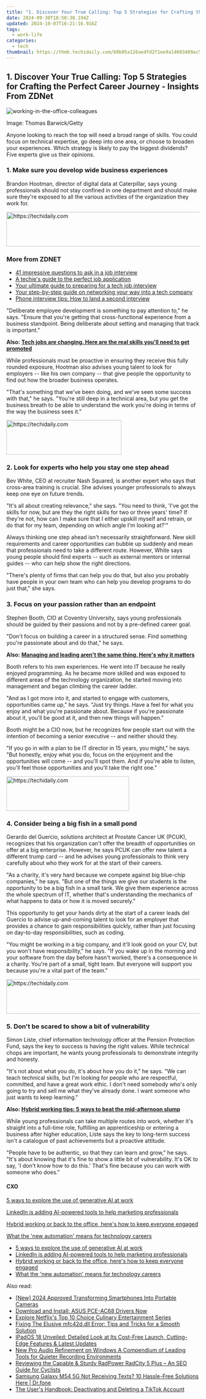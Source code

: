 ```yaml
---
title: "1. Discover Your True Calling: Top 5 Strategies for Crafting the Perfect Career Journey - Insights From ZDNet"
date: 2024-09-30T18:58:38.194Z
updated: 2024-10-07T16:21:16.916Z
tags:
  - work-life
categories:
  - tech
thumbnail: https://thmb.techidaily.com/b9b05a126aedfd2f1ee9a14603409ac5ab4c281ddb514708f183215c5384ae47.jpg
---
```


## 1. Discover Your True Calling: Top 5 Strategies for Crafting the Perfect Career Journey - Insights From ZDNet

![working-in-the-office-colleagues](https://www.zdnet.com/a/img/resize/72685a35f58002d515c3bba2f3f666f84efa8e3f/2022/10/28/0e25f307-79da-4a5e-b6dc-037a0518d657/working-in-the-office-colleagues.jpg?auto=webp&width=1280)

Image: Thomas Barwick/Getty

Anyone looking to reach the top will need a broad range of skills. You could focus on technical expertise, go deep into one area, or choose to broaden your experiences. Which strategy is likely to pay the biggest dividends? Five experts give us their opinions.

### **1\. Make sure you develop wide business experiences**

Brandon Hootman, director of digital data at Caterpillar, says young professionals should not stay confined in one department and should make sure they're exposed to all the various activities of the organization they work for.

<!-- affiliate ads begin -->
<a href="https://aligracehair.sjv.io/c/5597632/2027181/19272" target="_top" id="2027181">
  <img src="//a.impactradius-go.com/display-ad/19272-2027181" border="0" alt="https://techidaily.com" width="728" height="90"/>
</a>
<img height="0" width="0" src="https://aligracehair.sjv.io/i/5597632/2027181/19272" style="position:absolute;visibility:hidden;" border="0" />
<!-- affiliate ads end -->

### More from **ZDNET**

* [41 impressive questions to ask in a job interview](https://www.zdnet.com/article/questions-to-ask-in-an-interview/)
* [A techie's guide to the perfect job application](https://www.zdnet.com/article/tech-job-application-guide/)
* [Your ultimate guide to preparing for a tech job interview](https://www.zdnet.com/article/tech-job-interview-tips/)
* [Your step-by-step guide on networking your way into a tech company](https://www.zdnet.com/article/tech-company-networking-tips/)
* [Phone interview tips: How to land a second interview](https://www.zdnet.com/article/interview-tips-recent-grads/)

"Deliberate employee development is something to pay attention to," he says. "Ensure that you're getting that cross-functional experience from a business standpoint. Being deliberate about setting and managing that track is important."

**Also:** [**Tech jobs are changing. Here are the real skills you'll need to get promoted**](https://www.zdnet.com/article/tech-jobs-are-changing-here-are-the-real-skills-youll-need-to-get-promoted/)

While professionals must be proactive in ensuring they receive this fully rounded exposure, Hootman also advises young talent to look for employers -- like his own company -- that give people the opportunity to find out how the broader business operates.

"That's something that we've been doing, and we've seen some success with that," he says. "You're still deep in a technical area, but you get the business breath to be able to understand the work you're doing in terms of the way the business sees it."

<!-- affiliate ads begin -->
<a href="https://aligracehair.sjv.io/c/5597632/1997675/19272" target="_top" id="1997675">
  <img src="//a.impactradius-go.com/display-ad/19272-1997675" border="0" alt="https://techidaily.com" width="300" height="90"/>
</a>
<img height="0" width="0" src="https://aligracehair.sjv.io/i/5597632/1997675/19272" style="position:absolute;visibility:hidden;" border="0" />
<!-- affiliate ads end -->

### **2\. Look for experts who help you stay one step ahead**

Bev White, CEO at recruiter Nash Squared, is another expert who says that cross-area training is crucial. She advises younger professionals to always keep one eye on future trends. 

"It's all about creating relevance," she says. "You need to think, 'I've got the skills for now, but are they the right skills for two or three years' time? If they're not, how can I make sure that I either upskill myself and retrain, or do that for my team, depending on which angle I'm looking at?'" 

Always thinking one step ahead isn't necessarily straightforward. New skill requirements and career opportunities can bubble up suddenly and mean that professionals need to take a different route. However, White says young people should find experts -- such as external mentors or internal guides -- who can help show the right directions.

"There's plenty of firms that can help you do that, but also you probably have people in your own team who can help you develop programs to do just that," she says.

### **3\. Focus on your passion rather than an endpoint**

Stephen Booth, CIO at Coventry University, says young professionals should be guided by their passions and not by a pre-defined career goal.

"Don't focus on building a career in a structured sense. Find something you're passionate about and do that," he says. 

**Also:** [**Managing and leading aren't the same thing. Here's why it matters**](https://www.zdnet.com/home-and-office/work-life/managers-and-leaders-arent-the-same-thing-heres-why-that-matters/)

Booth refers to his own experiences. He went into IT because he really enjoyed programming. As he became more skilled and was exposed to different areas of the technology organization, he started moving into management and began climbing the career ladder.

"And as I got more into it, and started to engage with customers, opportunities came up," he says. "Just try things. Have a feel for what you enjoy and what you're passionate about. Because if you're passionate about it, you'll be good at it, and then new things will happen." 

Booth might be a CIO now, but he recognizes few people start out with the intention of becoming a senior executive -- and neither should they.

"If you go in with a plan to be IT director in 15 years, you might," he says. "But honestly, enjoy what you do, focus on the enjoyment and the opportunities will come -- and you'll spot them. And if you're able to listen, you'll feel those opportunities and you'll take the right one."

<!-- affiliate ads begin -->
<a href="https://25home.pxf.io/c/5597632/2148647/16836" target="_top" id="2148647">
  <img src="//a.impactradius-go.com/display-ad/16836-2148647" border="0" alt="https://techidaily.com" width="320" height="90"/>
</a>
<img height="0" width="0" src="https://25home.pxf.io/i/5597632/2148647/16836" style="position:absolute;visibility:hidden;" border="0" />
<!-- affiliate ads end -->

### **4\. Consider being a big fish in a small pond**

Gerardo del Guercio, solutions architect at Prostate Cancer UK (PCUK), recognizes that his organization can't offer the breadth of opportunities on offer at a big enterprise. However, he says PCUK can offer new talent a different trump card -- and he advises young professionals to think very carefully about who they work for at the start of their careers.

"As a charity, it's very hard because we compete against big blue-chip companies," he says. "But one of the things we give our students is the opportunity to be a big fish in a small tank. We give them experience across the whole spectrum of IT, whether that's understanding the mechanics of what happens to data or how it is moved securely." 

This opportunity to get your hands dirty at the start of a career leads del Guercio to advise up-and-coming talent to look for an employer that provides a chance to gain responsibilities quickly, rather than just focusing on day-to-day responsibilities, such as coding.

"You might be working in a big company, and it'll look good on your CV, but you won't have responsibility," he says. "If you wake up in the morning and your software from the day before hasn't worked, there's a consequence in a charity. You're part of a small, tight team. But everyone will support you because you're a vital part of the team."

<!-- affiliate ads begin -->
<a href="https://arkmc.pxf.io/c/5597632/352555/5172" target="_top" id="352555">
  <img src="//a.impactradius-go.com/display-ad/5172-352555" border="0" alt="https://techidaily.com" width="720" height="90"/>
</a>
<img height="0" width="0" src="https://arkmc.pxf.io/i/5597632/352555/5172" style="position:absolute;visibility:hidden;" border="0" />
<!-- affiliate ads end -->

### **5\. Don't be scared to show a bit of vulnerability**

Simon Liste, chief information technology officer at the Pension Protection Fund, says the key to success is having the right values. While technical chops are important, he wants young professionals to demonstrate integrity and honesty.   
  
"It's not about what you do, it's about how you do it," he says. "We can teach technical skills, but I'm looking for people who are respectful, committed, and have a great work ethic. I don't need somebody who's only going to try and sell me what they've already done. I want someone who just wants to keep learning."

**Also:** [**Hybrid working tips: 5 ways to beat the mid-afternoon slump**](https://www.zdnet.com/home-and-office/work-life/hybrid-working-tips-5-ways-to-beat-the-mid-afternoon-slump/#)  
  
While young professionals can take multiple routes into work, whether it's straight into a full-time role, fulfilling an apprenticeship or entering a business after higher education, Liste says the key to long-term success isn't a catalogue of past achievements but a proactive attitude.   
  
"People have to be authentic, so that they can learn and grow," he says. "It's about knowing that it's fine to show a little bit of vulnerability. It's OK to say, 'I don't know how to do this.' That's fine because you can work with someone who does."

#### CXO

[5 ways to explore the use of generative AI at work](https://www.zdnet.com/article/6-ways-business-leaders-are-exploring-generative-ai-at-work/ "5 ways to explore the use of generative AI at work")

[LinkedIn is adding AI-powered tools to help marketing professionals](https://www.zdnet.com/article/linkedin-is-adding-ai-powered-tools-to-help-marketing-professionals/ "LinkedIn is adding AI-powered tools to help marketing professionals")

[Hybrid working or back to the office, here's how to keep everyone engaged](https://www.zdnet.com/article/hybrid-working-or-back-to-the-office-heres-how-to-keep-everyone-engaged/ "Hybrid working or back to the office, here's how to keep everyone engaged")

[What the 'new automation' means for technology careers](https://www.zdnet.com/article/what-the-new-automation-means-for-technology-careers/ "What the 'new automation' means for technology careers")

* [5 ways to explore the use of generative AI at work](https://www.zdnet.com/article/6-ways-business-leaders-are-exploring-generative-ai-at-work/ "5 ways to explore the use of generative AI at work")
* [LinkedIn is adding AI-powered tools to help marketing professionals](https://www.zdnet.com/article/linkedin-is-adding-ai-powered-tools-to-help-marketing-professionals/ "LinkedIn is adding AI-powered tools to help marketing professionals")
* [Hybrid working or back to the office, here's how to keep everyone engaged](https://www.zdnet.com/article/hybrid-working-or-back-to-the-office-heres-how-to-keep-everyone-engaged/ "Hybrid working or back to the office, here's how to keep everyone engaged")
* [What the 'new automation' means for technology careers](https://www.zdnet.com/article/what-the-new-automation-means-for-technology-careers/ "What the 'new automation' means for technology careers")

<ins class="adsbygoogle"
     style="display:block"
     data-ad-format="autorelaxed"
     data-ad-client="ca-pub-7571918770474297"
     data-ad-slot="1223367746"></ins>

<ins class="adsbygoogle"
     style="display:block"
     data-ad-client="ca-pub-7571918770474297"
     data-ad-slot="8358498916"
     data-ad-format="auto"
     data-full-width-responsive="true"></ins>

<span class="atpl-alsoreadstyle">Also read:</span>
<div><ul>
<li><a href="https://desktop-recording.techidaily.com/new-2024-approved-transforming-smartphones-into-portable-cameras/"><u>[New] 2024 Approved Transforming Smartphones Into Portable Cameras</u></a></li>
<li><a href="https://hardware-updates.techidaily.com/download-and-install-asus-pce-ac68-drivers-now/"><u>Download and Install: ASUS PCE-AC68 Drivers Now</u></a></li>
<li><a href="https://techno-recovery.techidaily.com/explore-netflixs-top-10-choice-culinary-entertainment-series/"><u>Explore Netflix's Top 10 Choice Culinary Entertainment Series</u></a></li>
<li><a href="https://techno-recovery.techidaily.com/fixing-the-elusive-mfc42ddll-error-tips-and-tricks-for-a-smooth-solution/"><u>Fixing The Elusive mfc42d.dll Error: Tips and Tricks for a Smooth Solution</u></a></li>
<li><a href="https://techno-recovery.techidaily.com/ipados-18-unveiled-detailed-look-at-its-cost-free-launch-cutting-edge-features-and-latest-updates/"><u>IPadOS 18 Unveiled: Detailed Look at Its Cost-Free Launch, Cutting-Edge Features & Latest Updates</u></a></li>
<li><a href="https://audio-editing.techidaily.com/new-pro-audio-refinement-on-windows-a-compendium-of-leading-tools-for-quieter-recording-environments/"><u>New Pro Audio Refinement on Windows A Compendium of Leading Tools for Quieter Recording Environments</u></a></li>
<li><a href="https://buynow-reviews.techidaily.com/reviewing-the-capable-and-sturdy-radpower-radcity-5-plus-an-seo-guide-for-cyclists/"><u>Reviewing the Capable & Sturdy RadPower RadCity 5 Plus – An SEO Guide for Cyclists</u></a></li>
<li><a href="https://fix-guide.techidaily.com/samsung-galaxy-m54-5g-not-receiving-texts-10-hassle-free-solutions-here-drfone-by-drfone-fix-android-problems-fix-android-problems/"><u>Samsung Galaxy M54 5G Not Receiving Texts? 10 Hassle-Free Solutions Here | Dr.fone</u></a></li>
<li><a href="https://techno-recovery.techidaily.com/the-users-handbook-deactivating-and-deleting-a-tiktok-account/"><u>The User's Handbook: Deactivating and Deleting a TikTok Account</u></a></li>
</ul></div>

